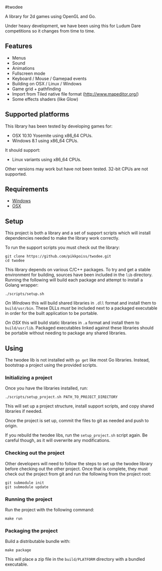 #twodee

A library for 2d games using OpenGL and Go.

Under heavy development, we have been using this for Ludum Dare competitions
so it changes from time to time.

## Features

 - Menus
 - Sound
 - Animations
 - Fullscreen mode
 - Keyboard / Mouse / Gamepad events
 - Building on OSX / Linux / Windows
 - Game grid + pathfinding
 - Import from Tiled native file format (http://www.mapeditor.org/)
 - Some effects shaders (like Glow)

## Supported platforms

This library has been tested by developing games for:

 - OSX 10.10 Yosemite using x86_64 CPUs.
 - Windows 8.1 using x86_64 CPUs.

It should support:

 - Linux variants using x86_64 CPUs.

Other versions may work but have not been tested.  32-bit CPUs are not
supported.

## Requirements

 - [Windows](docs/requirements_win.md)
 - [OSX](docs/requirements_osx.md)

## Setup

This project is both a library and a set of support scripts which
will install dependencies needed to make the library work correctly.

To run the support scripts you must check out the library:

    git clone https://github.com/pikkpoiss/twodee.git
    cd twodee

This library depends on various C/C++ packages.  To try and get a stable
environment for building, sources have been included in the `lib` directory.
Running the following will build each package and attempt to install a
Golang wrapper:

    ./scripts/setup.sh

*On Windows* this will build shared libraries in `.dll` format and install
them to `build/usr/bin`.  These DLLs _must_ be included next to a packaged
executable in order for the built application to be portable.

*On OSX* this will build static libraries in `.a` format and install them
to `build/usr/lib`. Packaged executables linked against these libraries
should be portable without needing to package any shared libraries.

## Using

The twodee lib is not installed with `go get` like most Go libraries. Instead,
bootstrap a project using the provided scripts.

### Initializing a project

Once you have the libraries installed, run:

    ./scripts/setup_project.sh PATH_TO_PROJECT_DIRECTORY

This will set up a project structure, install support scripts, and copy
shared libraries if needed.

Once the project is set up, commit the files to git as needed and push to
origin.

If you rebuild the twodee libs, run the `setup_project.sh` script again.
Be careful though, as it will overwrite any modifications.

### Checking out the project

Other developers will need to follow the steps to set up the twodee library
before checking out the other project.  Once that is complete, they must
check out the project from git and run the following from the project root:

    git submodule init
    git submodule update

### Running the project

Run the project with the following command:

    make run

### Packaging the project

Build a distributable bundle with:

    make package

This will place a zip file in the `build/PLATFORM` directory with a bundled
executable.
